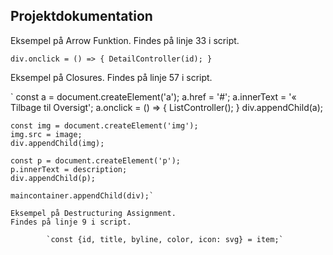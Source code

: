 ## Projektdokumentation

Eksempel på Arrow Funktion.
Findes på linje 33 i script.

`div.onclick = () => {
        DetailController(id);
    }`

Eksempel på Closures.
Findes på linje 57 i script.

`    const a = document.createElement('a');
    a.href = '#';
    a.innerText = '&laquo; Tilbage til Oversigt';
    a.onclick = () => {
        ListController();
    }
    div.appendChild(a);

    const img = document.createElement('img');
    img.src = image;
    div.appendChild(img);

    const p = document.createElement('p');
    p.innerText = description;
    div.appendChild(p);

    maincontainer.appendChild(div);`

    Eksempel på Destructuring Assignment.
    Findes på linje 9 i script.

            `const {id, title, byline, color, icon: svg} = item;`
